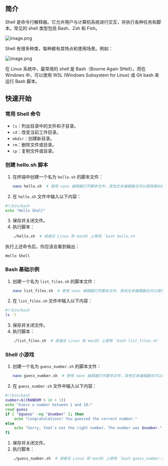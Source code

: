 
## 简介

Shell 是命令行解释器。它允许用户与计算机系统进行交互，并执行各种任务和脚本。常见的 shell 类型包括 Bash、Zsh 和 Fish。

![image.png](https://image-1253155090.cos.ap-nanjing.myqcloud.com/202404251521752.png)

Shell 有很多种类，每种都有其特点和使用场景。例如：

![image.png](https://image-1253155090.cos.ap-nanjing.myqcloud.com/202404251522839.png)

在 Linux 系统中，最常用的 shell 是 Bash（Bourne Again SHell）。而在 Windows 中，可以使用 WSL (Windows Subsystem for Linux) 或 Git bash 来运行 Bash 脚本。

## 快速开始

### 常用 Shell 命令
- `ls`：列出目录中的文件和子目录。
- `cd`：改变当前工作目录。
- `mkdir`：创建新目录。
- `rm`：删除文件或目录。
- `cp`：复制文件或目录。

### 创建 hello.sh 脚本

1. 在终端中创建一个名为 `hello.sh` 的脚本文件：
   ```bash
   nano hello.sh  # 使用 nano 编辑器打开脚本文件，其他文本编辑器也可以使用类似命令
   ```
2. 在 `hello.sh` 文件中输入以下内容：

```bash
#!/bin/bash
echo "Hello Shell"
```

3. 保存并关闭文件。
4. 执行脚本：
   ```bash
   ./hello.sh  # 或者在 Linux 和 macOS 上使用 `bash hello.sh`
   ```

执行上述命令后，你应该会看到输出：

```plaintext
Hello Shell
```

### Bash 基础示例

1. 创建一个名为 `list_files.sh` 的脚本文件：
   ```bash
   nano list_files.sh  # 使用 nano 编辑器打开脚本文件，其他文本编辑器也可以使用类似命令
   ```
2. 在 `list_files.sh` 文件中输入以下内容：

```bash
#!/bin/bash
ls -l
```

3. 保存并关闭文件。
4. 执行脚本：
   ```bash
   ./list_files.sh  # 或者在 Linux 和 macOS 上使用 `bash list_files.sh`
   ```

### Shell 小游戏

1. 创建一个名为 `guess_number.sh` 的脚本文件：
   ```bash
   nano guess_number.sh  # 使用 nano 编辑器打开脚本文件，其他文本编辑器也可以使用类似命令
   ```
2. 在 `guess_number.sh` 文件中输入以下内容：

```bash
#!/bin/bash
number=$((RANDOM % 10 + 1))
echo "Guess a number between 1 and 10:"
read guess
if [ "$guess" -eq "$number" ]; then
    echo "Congratulations! You guessed the correct number."
else
    echo "Sorry, that's not the right number. The number was $number."
fi
```

1. 保存并关闭文件。
2. 执行脚本：
   ```bash
   ./guess_number.sh  # 或者在 Linux 和 macOS 上使用 `bash guess_number.sh`
   ```
